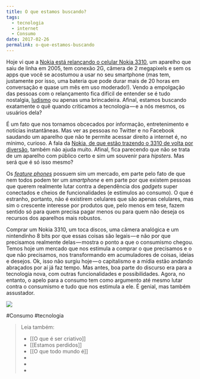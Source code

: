 ```yaml
---
title: O que estamos buscando?
tags:
  - tecnologia
  - internet
  - Consumo
date: 2017-02-26
permalink: o-que-estamos-buscando
---
```

Hoje vi que a [Nokia está relançando o celular Nokia 3310](https://twitter.com/search?q=%22Nokia%203310%22&s=09), um aparelho que saiu de linha em 2005, tem conexão 2G, câmera de 2 megapixels e sem os apps que você se acostumou a usar no seu smartphone (mas tem, justamente por isso, uma bateria que pode durar mais de 20 horas em conversação e quase um mês em uso moderado!). Vendo a empolgação das pessoas com o relançamento fica difícil de entender se é tudo nostalgia, [ludismo](https://pt.m.wikipedia.org/wiki/Ludismo) ou apenas uma brincadeira. Afinal, estamos buscando exatamente o quê quando criticamos a tecnologia — e a nós mesmos, os usuários dela?

É um fato que nos tornamos obcecados por informação, entretenimento e notícias instantâneas. Mas ver as pessoas no Twitter e no Facebook saudando um aparelho que não te permite acessar direito a internet é, no mínimo, curioso. A fala da [Nokia, de que estão trazendo o 3310 de volta por diversão](https://www.theguardian.com/technology/2017/feb/26/nokia-3310-is-back-and-it-even-has-snake), também não ajuda muito. Afinal, fica parecendo que não se trata de um aparelho com público certo e sim um souvenir para _hipsters_. Mas será que é só isso mesmo?

Os [_feature phones_](https://en.m.wikipedia.org/wiki/Feature_phone) possuem sim um mercado, em parte pelo fato de que nem todos podem ter um _smartphone_ e em parte por que existem pessoas que querem realmente lutar contra a dependência dos _gadgets_ super conectados e cheios de funcionalidades (e estímulos ao consumo). O que é estranho, portanto, não é existirem celulares que são apenas celulares, mas sim o crescente interesse por produtos que, pelo menos em tese, fazem sentido só para quem precisa pagar menos ou para quem não deseja os recursos dos aparelhos mais robustos.

Comprar um Nokia 3310, um toca discos, uma câmera analógica e um nintendinho 8 bits por que essas coisas são legais — e não por que precisamos realmente delas — mostra o ponto a que o consumismo chegou. Temos hoje um mercado que nos estimula a comprar o que precisamos e o que não precisamos, nos transformando em acumuladores de coisas, ideias e desejos. Ok, isso não surgiu hoje — o capitalismo e a mídia estão andando abraçados por aí já faz tempo. Mas antes, boa parte do discurso era para a tecnologia nova, com outras funcionalidades e possibilidades. Agora, no entanto, o apelo para a consumo tem como argumento até mesmo lutar contra o consumismo e tudo que nos estimula a ele. É genial, mas também assustador.

![](https://cdn-images-1.medium.com/max/800/1*lUk9h4dmfPUBOCyhf7p8iw.jpeg)


#Consumo #tecnologia

> Leia também:
> - [[O que é ser criativo]]
> - [[Estamos perdidos]]
> - [[O que todo mundo é]]
> -
> -
> -